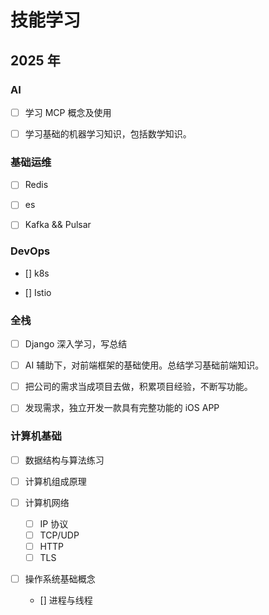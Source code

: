 # 技能学习

## 2025 年

### AI

- [ ] 学习 MCP 概念及使用

- [ ] 学习基础的机器学习知识，包括数学知识。

### 基础运维

- [ ] Redis

- [ ] es

- [ ] Kafka && Pulsar

### DevOps

- [] k8s

- [] Istio

### 全栈

- [ ] Django 深入学习，写总结

- [ ] AI 辅助下，对前端框架的基础使用。总结学习基础前端知识。

- [ ] 把公司的需求当成项目去做，积累项目经验，不断写功能。

- [ ] 发现需求，独立开发一款具有完整功能的 iOS APP

### 计算机基础

- [ ] 数据结构与算法练习

- [ ] 计算机组成原理

- [ ] 计算机网络
    - [ ] IP 协议
    - [ ] TCP/UDP
    - [ ] HTTP
    - [ ] TLS

- [ ] 操作系统基础概念
    - [] 进程与线程
